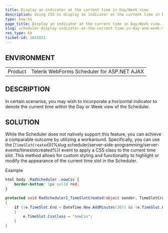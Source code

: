 ```yaml
---
title: Display an indicator at the current time in Day/Week view
description: Using CSS to display an indicator at the current time in Day/Week view of the Scheduler.
type: how-to
page_title: Display an indicator at the current time in Day/Week view. | Scheduler 
slug: scheduler-display-indicator-at-the-current-time-in-day-and-week-view
res_type: kb
ticket-id: 1642811
---
```


## ENVIRONMENT

<table>
    <tr>
        <td>Product</td>
        <td>Telerik WebForms Scheduler for ASP.NET AJAX</td>
    </tr>
</table>

## DESCRIPTION

In certain scenarios, you may wish to incorporate a horizontal indicator to denote the current time within the Day or Week view of the Scheduler.

## SOLUTION  

While the Scheduler does not natively support this feature, you can achieve a comparable outcome by utilizing a workaround. Specifically, you can use the [`TimeSlotCreated`]({%slug scheduler/server-side-programming/server-events/timeslotcreated%}) event to apply a CSS class to the current time slot. This method allows for custom styling and functionality to highlight or modify the appearance of the current time slot in the Scheduler.

Example

````CSS
html body .RadScheduler .nowCss {
    border-bottom: 1px solid red;
}
````
````C#
protected void RadScheduler1_TimeSlotCreated(object sender, TimeSlotCreatedEventArgs e)
{
    if ((e.TimeSlot.End < DateTime.Now.AddMinutes(30)) && (e.TimeSlot.End > DateTime.Now))
    {
        e.TimeSlot.CssClass = "nowCss";
    }
}
````
  